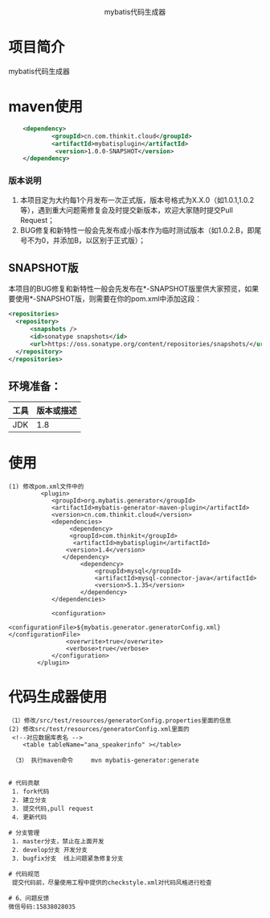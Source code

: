 
<p align="center">
mybatis代码生成器

# 项目简介
   mybatis代码生成器

    
# maven使用
```xml
    <dependency>
            <groupId>cn.com.thinkit.cloud</groupId>
            <artifactId>mybatisplugin</artifactId>
             <version>1.0.0-SNAPSHOT</version>
    </dependency> 
  ```
### 版本说明
1. 本项目定为大约每1个月发布一次正式版，版本号格式为X.X.0（如1.0.1,1.0.2等），遇到重大问题需修复会及时提交新版本，欢迎大家随时提交Pull Request；
2. BUG修复和新特性一般会先发布成小版本作为临时测试版本（如1.0.2.B，即尾号不为0，并添加B，以区别于正式版）；

## SNAPSHOT版

本项目的BUG修复和新特性一般会先发布在*-SNAPSHOT版里供大家预览，如果要使用*-SNAPSHOT版，则需要在你的pom.xml中添加这段：

```xml
<repositories>
  <repository>
      <snapshots />
      <id>sonatype snapshots</id>
      <url>https://oss.sonatype.org/content/repositories/snapshots/</url>
  </repository>
</repositories>
```

## 环境准备：

| 工具    | 版本或描述                |
| ----- | -------------------- |
| JDK   | 1.8                  |

# 使用
    (1) 修改pom.xml文件中的
             <plugin>
                <groupId>org.mybatis.generator</groupId>
                <artifactId>mybatis-generator-maven-plugin</artifactId>
                <version>cn.com.thinkit.cloud</version>
                <dependencies>
                     <dependency> 
                     <groupId>com.thinkit</groupId>
                      <artifactId>mybatisplugin</artifactId>
                    <version>1.4</version>
                   </dependency>
                        <dependency>
                            <groupId>mysql</groupId>
                            <artifactId>mysql-connector-java</artifactId>
                            <version>5.1.35</version>
                        </dependency>
                </dependencies>
                
                <configuration>
                    <configurationFile>${mybatis.generator.generatorConfig.xml}</configurationFile>
                    <overwrite>true</overwrite>
                    <verbose>true</verbose>
                </configuration>
            </plugin>
    
# 代码生成器使用
    （1）修改/src/test/resources/generatorConfig.properties里面的信息
    (2) 修改src/test/resources/generatorConfig.xml里面的
     <!--对应数据库表名 -->
        <table tableName="ana_speakerinfo" ></table>
     
     （3） 执行maven命令     mvn mybatis-generator:generate
     
```

# 代码贡献
 1. fork代码
 2. 建立分支
 3. 提交代码,pull request
 4. 更新代码

# 分支管理
 1. master分支，禁止在上面开发
 2. develop分支 开发分支
 3. bugfix分支  线上问题紧急修复分支

# 代码规范
 提交代码前，尽量使用工程中提供的checkstyle.xml对代码风格进行检查
 
# 6、问题反馈
微信号码:15838028035
 


     
